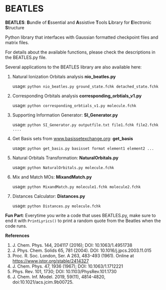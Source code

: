 # BEATLES
**BEATLES**: **B**undle of **E**ssential and **A**ssistive **T**ools **L**ibrary for **E**lectronic **S**tructure

Python library that interfaces with Gaussian formatted checkpoint files and matrix files.

For details about the available functions, please check the descriptions in the BEATLES.py file.

Several applications to the BEATLES library are also available here:

1. Natural Ionization Orbitals analysis **nio_beatles.py** 
   
   usage: ```python nio_beatles.py ground_state.fchk detached_state.fchk```
   
2. Corresponding Orbitals analysis **corresponding_orbtials_v1.py**
   
   usage: ```python corresponding_orbtials_v1.py molecule.fchk```
   
3. Supporting Information Generator: **SI_Generator.py**
   
   usage: ```python SI_Generator.py outputfile.txt file1.fchk file2.fchk ....```
   
4. Get Basis sets from www.basissetexchange.org: **get_basis**
   
   usage: ```python get_basis.py basisset format element1 element2 ...```
   
5. Natural Orbitals Transformation: **NaturalOrbitals.py**
   
   usage: ```python NaturalOrbitals.py molecule.fchk```
   
6. Mix and Match MOs: **MixandMatch.py**
   
   usage: ```python MixandMatch.py molecule1.fchk molecule2.fchk```
   
7. Distances Calculator: **Distances.py**
   
   usage: ```python Distances.py molecule.fchk```
   
**Fun Part**: Everytime you write a code that uses BEATLES.py, make sure to end it with ```PrintLyrics()``` to print a random quote from the Beatles when the code runs.


**References**
1. J. Chem. Phys. 144, 204117 (2016); DOI: 10.1063/1.4951738 
2. J. Phys. Chem. Solids 65, 781 (2004). DOI: 10.1016/j.jpcs.2003.11.015
3. Proc. R. Soc. London, Ser. A 263, 483-493 (1961). Online at https://www.jstor.org/stable/2414327
4. J. Chem. Phys. 47, 1936 (1967); DOI: 10.1063/1.1712221
5. Phys. Rev. 101, 1730; DOI: 10.1103/PhysRev.101.1730
6. J. Chem. Inf. Model. 2019, 59(11), 4814-4820, doi:10.1021/acs.jcim.9b00725.

